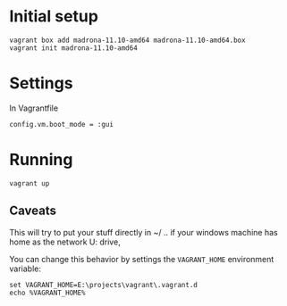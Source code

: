 # Initial setup

```
vagrant box add madrona-11.10-amd64 madrona-11.10-amd64.box
vagrant init madrona-11.10-amd64
```

# Settings

In Vagrantfile

    config.vm.boot_mode = :gui

# Running 

``vagrant up``

## Caveats

This will try to put your stuff directly in ~/ .. if your windows machine has home as the network U: drive,

You can change this behavior by settings the ``VAGRANT_HOME`` environment variable:

    set VAGRANT_HOME=E:\projects\vagrant\.vagrant.d
    echo %VAGRANT_HOME%
